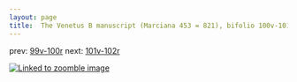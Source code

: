 ```yaml
---
layout: page
title:  The Venetus B manuscript (Marciana 453 = 821), bifolio 100v-101r
---
```


prev: [99v-100r](../99v-100r/) next: [101v-102r](../101v-102r/)



[![Linked to zoomble image](http://www.homermultitext.org/iipsrv?IIIF=/project/homer/pyramidal/deepzoom/hmt/vbbifolio/v1/vb_100v_101r.tif/full/2000,/0/default.jpg)](http://www.homermultitext.org/ict2/?urn=urn:cite2:hmt:vbbifolio.v1:vb_100v_101r)

